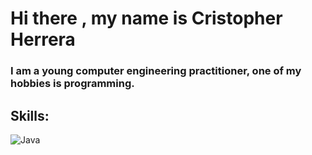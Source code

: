 # Hi there , my name is Cristopher Herrera

### I am a young computer engineering practitioner, one of my hobbies is programming.

## Skills:
  ![Java](https://img.shields.io/badge/Java-300C84?style=for-the-badge&logo=java&logoColor=white&labelColor=101010)</br>
